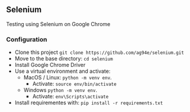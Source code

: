 ## Selenium

Testing using Selenium on Google Chrome

### Configuration
 - Clone this project
    ```git clone https://github.com/ag94e/selenium.git```
 - Move to the base directory:
    ```cd selenium```
 - Install Google Chrome Driver
 - Use a virtual environment and activate:
    - MacOS / Linux:
        ```python -m venv env```.
        - Activate:
            ```source env/bin/activate```
    - Windows
        ```python -m venv env```.
        - Activate:
            ```env\Scripts\activate```
 - Install requirementes with:
    ```pip install -r requirements.txt```